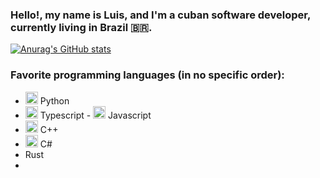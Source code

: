 ### Hello!, my name is Luis, and I'm a cuban software developer, currently living in Brazil 🇧🇷.

[![Anurag's GitHub stats](https://github-readme-stats.vercel.app/api?username=xreaper95&count_private=true&show_icons=true&theme=dark)](https://github.com/xreaper95/github-readme-stats)

### Favorite programming languages (in no specific order):

- <img src="https://cdn.jsdelivr.net/npm/programming-languages-logos/src/python/python.png" height="20"> Python
- <img src="https://cdn.jsdelivr.net/npm/programming-languages-logos/src/typescript/typescript.png" height="20"> Typescript - <img src="https://cdn.jsdelivr.net/npm/programming-languages-logos/src/javascript/javascript.png" height="20"> Javascript
- <img src="https://cdn.jsdelivr.net/npm/programming-languages-logos/src/cpp/cpp.png" height="20"> C++
- <img src="https://cdn.jsdelivr.net/npm/programming-languages-logos/src/csharp/csharp.png" height="20"> C#
- Rust
- 
